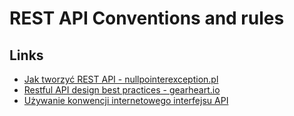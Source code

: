 # REST API Conventions and rules

## Links
- [Jak tworzyć REST API - nullpointerexception.pl](https://nullpointerexception.pl/jak-tworzyc-rest-api/)
- [Restful API design best practices - gearheart.io](https://gearheart.io/articles/restful-api-design-best-practices/)
- [Używanie konwencji internetowego interfejsu API](https://learn.microsoft.com/pl-pl/aspnet/core/web-api/advanced/conventions?view=aspnetcore-7.0)
